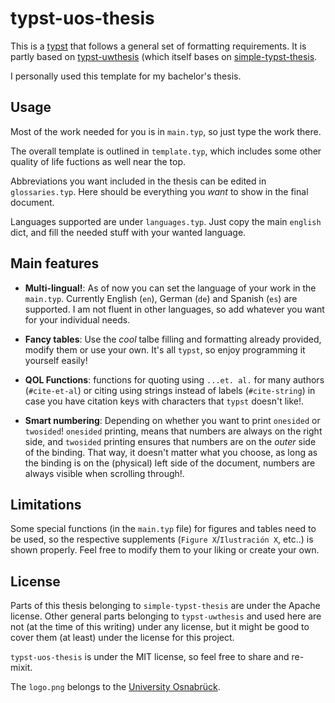 # typst-uos-thesis

This is a [typst](https://typst.app/) that follows a general set of formatting requirements. It is partly based on [typst-uwthesis](https://github.com/yangwenbo99/typst-uwthesis/tree/master)
(which itself bases on [simple-typst-thesis](https://github.com/zagoli/simple-typst-thesis).

I personally used this template for my bachelor's thesis.

## Usage
Most of the work needed for you is in `main.typ`, so just type the work there. 

The overall template is outlined in `template.typ`, which includes some other quality of life fuctions as well near the top.

Abbreviations you want included in the thesis can be edited in `glossaries.typ`. Here should be everything you _want_ to show in the final document.

Languages supported are under `languages.typ`. Just copy the main `english` dict, and fill the needed stuff with your wanted language.

## Main features
- **Multi-lingual!**:
  As of now you can set the language of your work in the `main.typ`. Currently English (`en`), German (`de`) and Spanish (`es`) are supported. I am not fluent in other languages, so add whatever you want for your individual needs.

- **Fancy tables**: Use the _cool_ talbe filling and formatting already provided, modify them or use your own. It's all `typst`, so enjoy programming it yourself easily!
- **QOL Functions**: functions for quoting using `...et. al.` for many authors (`#cite-et-al`) or citing using strings instead of labels (`#cite-string`) in case you have citation keys with characters that `typst` doesn't like!.
- **Smart numbering**: Depending on whether you want to print `onesided` or `twosided`! `onesided` printing, means that numbers are always on the right side, and `twosided` printing ensures that numbers are on the _outer_ side
  of the binding. That way, it doesn't matter what you choose, as long as the binding is on the (physical) left side of the document, numbers are always visible when scrolling through!.

## Limitations
Some special functions (in the `main.typ` file) for figures and tables need to be used, so the respective supplements (`Figure X`/`Ilustración X`, etc..) is shown properly. Feel free to modify them to your liking or create your own.

##  License
Parts of this thesis belonging to `simple-typst-thesis` are under the Apache license. Other general parts belonging to `typst-uwthesis` and used here are not (at the time of this writing) under any license,
but it might be good to cover them (at least) under the license for this project.

`typst-uos-thesis` is under the MIT license, so feel free to share and re-mixit.

The `logo.png` belongs to the [University Osnabrück](https://www.uni-osnabrueck.de/startseite/).
